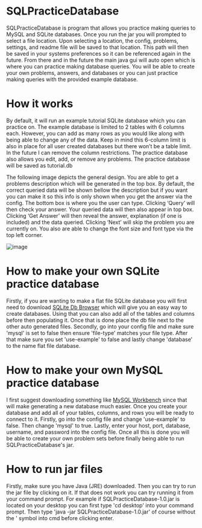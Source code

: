 # SQLPracticeDatabase
SQLPracticeDatabase is program that allows you practice making queries to MySQL and SQLite databases. Once you run the jar you will prompted to select a file location. 
Upon selecting a location, the config, problems, settings, and readme file will be saved to that location. This path will then be saved in your systems preferences so it can
be referenced again in the future. From there and in the future the main java gui will auto open which is where you can practice making database queries. You will be able to
create your own problems, answers, and databases or you can just practice making queries with the provided example database.

# How it works
By default, it will run an example tutorial SQLite database which you can practice on. The example database is limited to 2 tables with 6 columns each. However, you can add
as many rows as you would like along with being able to change any of the data. Keep in mind this 6-column limit is also in place for all user created databases but there
won’t be a table limit. In the future I can remove the column restrictions. The practice database also allows you edit, add, or remove any problems. The practice database will 
be saved as tutorial.db 

The following image depicts the general design. You are able to get a problems description which will be generated in the top box. By default, the correct queried data will 
be shown bellow the description but if you want you can make it so this info is only shown when you get the answer via the config. The bottom box is where you the user can 
type. Clicking ‘Query’ will then check your answer. Your queried data will then also appear in top box. Clicking ‘Get Answer’ will then reveal the answer, explanation 
(if one is included) and the data queried. Clicking ‘Next’ will skip the problem you are currently on. You also are able to change the font size and font type via the 
top left corner.

![image](https://user-images.githubusercontent.com/83735831/211122048-c801b523-7d7a-46f1-9919-306974813546.png)

# How to make your own SQLite practice database
Firstly, if you are wanting to make a flat file SQLite database you will first need to download [SQLite Db Browser](https://sqlitebrowser.org/dl/) which will give you an
easy way to create databases. Using that you can also add all of the tables and columns before then populating it. Once that is done place the db file next to the
other auto generated files. Secondly, go into your config file and make sure 'mysql' is set to false then ensure 'file-type' matches your file type. After that make sure 
you set 'use-example' to false and lastly change 'database' to the name flat file database.

# How to make your own MySQL practice database
I first suggest downloading something like [MySQL Workbench](https://www.mysql.com/) since that will make generating a new database much easier. Once you create your database
and add all of your tables, columns, and rows you will be ready to connect to it. Firstly, go into the config file and change 'use-example' to false. Then change 'mysql'
to true. Lastly, enter your host, port, database, username, and password into the config file. Once all this is done you will be able to create your own problem sets before
finally being able to run SQLPracticeDatabase's jar.

# How to run jar files
Firstly, make sure you have Java (JRE) downloaded. Then you can try to run the jar file by clicking on it. If that does not work you can try running it from your command
prompt. For example if SQLPracticeDatabase-1.0.jar is located on your desktop you can first type 'cd desktop' into your command prompt. Then type 'java -jar SQLPracticeDatabase-1.0.jar'
of course without the ' symbol into cmd before clicking enter. 
